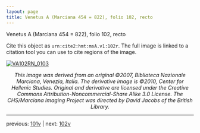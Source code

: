 ```yaml
---
layout: page
title: Venetus A (Marciana 454 = 822), folio 102, recto
---
```


Venetus A (Marciana 454 = 822), folio 102, recto

Cite this object as `urn:cite2:hmt:msA.v1:102r`.  The full image is linked to a citation tool you can use to cite regions of the image.

[![VA102RN_0103](http://www.homermultitext.org/iipsrv?IIIF=/project/homer/pyramidal/deepzoom/hmt/vaimg/2017a/VA102RN_0103.tif/full/800,/0/default.jpg)](http://www.homermultitext.org/ict2/?urn=urn:cite2:hmt:vaimg.2017a:VA102RN_0103) 

<p style="text-align: center; font-style: italic;">This image was derived from an original ©2007, Biblioteca Nazionale Marciana, Venezia, Italia. The derivative image is ©2010, Center for Hellenic Studies. Original and derivative are licensed under the Creative Commons Attribution-Noncommercial-Share Alike 3.0 License. The CHS/Marciana Imaging Project was directed by David Jacobs of the British Library.</p>

---

previous: [101v](../101v/) | next: [102v](../102v/)
